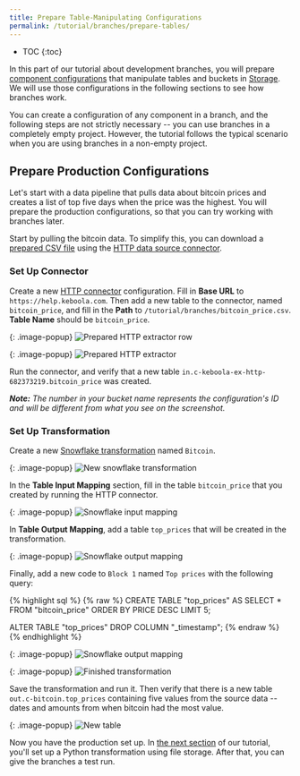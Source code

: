 ```yaml
---
title: Prepare Table-Manipulating Configurations
permalink: /tutorial/branches/prepare-tables/
---
```


* TOC
{:toc}

In this part of our tutorial about development branches, you will prepare [component configurations](/components/) 
that manipulate tables and buckets in [Storage](/storage/). We will use those configurations in the following sections 
to see how branches work. 

You can create a configuration of any component in a branch, and the following steps are not strictly necessary -- you
can use branches in a completely empty project. However, the tutorial follows the typical scenario when you are using 
branches in a non-empty project.

## Prepare Production Configurations
Let's start with a data pipeline that pulls data about bitcoin prices and creates a list of top five days when the price 
was the highest. You will prepare the production configurations, so that you can try working with branches later.

Start by pulling the bitcoin data. To simplify this, you can download a [prepared CSV file](/tutorial/branches/bitcoin_price.csv) using the [HTTP data source connector](/components/extractors/storage/http/).

### Set Up Connector

Create a new [HTTP connector](/components/extractors/storage/http/) configuration. Fill in **Base URL** 
to `https://help.keboola.com`. Then add a new table to the connector, named `bitcoin_price`, and fill in the **Path** 
to `/tutorial/branches/bitcoin_price.csv`. **Table Name** should be `bitcoin_price`.

{: .image-popup}
![Prepared HTTP extractor row](/tutorial/branches/figures/http-ex-prod-row.png)

{: .image-popup}
![Prepared HTTP extractor](/tutorial/branches/figures/http-ex-prod-set-up.png)

Run the connector, and verify that a new table `in.c-keboola-ex-http-682373219.bitcoin_price` was created.

***Note:** The number in your bucket name represents the configuration's ID and will be different from what you see 
on the screenshot.*

### Set Up Transformation 
Create a new [Snowflake transformation](/transformations/snowflake-plain/) named `Bitcoin`.

{: .image-popup}
![New snowflake transformation](/tutorial/branches/figures/new-snflk.png)

In the **Table Input Mapping** section, fill in the table `bitcoin_price` that you created by running the HTTP connector. 

{: .image-popup}
![Snowflake input mapping](/tutorial/branches/figures/snflk-prod-im.png)

In **Table Output Mapping**, add a table `top_prices` that will be created in the transformation.

{: .image-popup}
![Snowflake output mapping](/tutorial/branches/figures/snflk-prod-om.png)

Finally, add a new code to `Block 1` named `Top prices` with the following query:

{% highlight sql %}
{% raw %}
CREATE TABLE "top_prices" AS SELECT * FROM "bitcoin_price" ORDER BY PRICE DESC LIMIT 5;

ALTER TABLE "top_prices" DROP COLUMN "_timestamp";
{% endraw %}
{% endhighlight %}

{: .image-popup}
![Snowflake output mapping](/tutorial/branches/figures/snflk-prod-code.png)


{: .image-popup}
![Finished transformation](/tutorial/branches/figures/transformation-prod-set-up.png)

Save the transformation and run it. Then verify that there is a new table `out.c-bitcoin.top_prices` containing 
five values from the source data -- dates and amounts from when bitcoin had the most value.

{: .image-popup}
![New table](/tutorial/branches/figures/snflk-new-table.png)

Now you have the production set up. In [the next section](/tutorial/branches/prepare-files/) of our tutorial, you'll set up 
a Python transformation using file storage. After that, you can give the branches a test run. 
